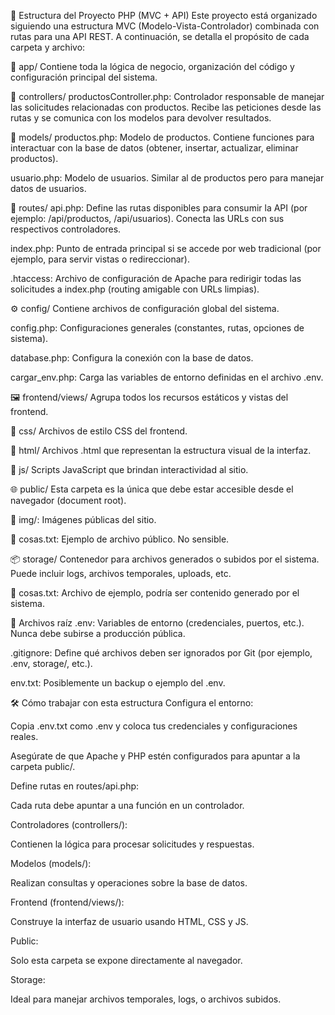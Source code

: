 📁 Estructura del Proyecto PHP (MVC + API)
Este proyecto está organizado siguiendo una estructura MVC (Modelo-Vista-Controlador) combinada con rutas para una API REST. A continuación, se detalla el propósito de cada carpeta y archivo:

🧠 app/
Contiene toda la lógica de negocio, organización del código y configuración principal del sistema.

📁 controllers/
productosController.php: Controlador responsable de manejar las solicitudes relacionadas con productos. Recibe las peticiones desde las rutas y se comunica con los modelos para devolver resultados.

📁 models/
productos.php: Modelo de productos. Contiene funciones para interactuar con la base de datos (obtener, insertar, actualizar, eliminar productos).

usuario.php: Modelo de usuarios. Similar al de productos pero para manejar datos de usuarios.

📁 routes/
api.php: Define las rutas disponibles para consumir la API (por ejemplo: /api/productos, /api/usuarios). Conecta las URLs con sus respectivos controladores.

index.php: Punto de entrada principal si se accede por web tradicional (por ejemplo, para servir vistas o redireccionar).

.htaccess: Archivo de configuración de Apache para redirigir todas las solicitudes a index.php (routing amigable con URLs limpias).

⚙️ config/
Contiene archivos de configuración global del sistema.

config.php: Configuraciones generales (constantes, rutas, opciones de sistema).

database.php: Configura la conexión con la base de datos.

cargar_env.php: Carga las variables de entorno definidas en el archivo .env.

🖼️ frontend/views/
Agrupa todos los recursos estáticos y vistas del frontend.

📁 css/
Archivos de estilo CSS del frontend.

📁 html/
Archivos .html que representan la estructura visual de la interfaz.

📁 js/
Scripts JavaScript que brindan interactividad al sitio.

🌐 public/
Esta carpeta es la única que debe estar accesible desde el navegador (document root).

📁 img/: Imágenes públicas del sitio.

📝 cosas.txt: Ejemplo de archivo público. No sensible.

📦 storage/
Contenedor para archivos generados o subidos por el sistema. Puede incluir logs, archivos temporales, uploads, etc.

📝 cosas.txt: Archivo de ejemplo, podría ser contenido generado por el sistema.

🔐 Archivos raíz
.env: Variables de entorno (credenciales, puertos, etc.). Nunca debe subirse a producción pública.

.gitignore: Define qué archivos deben ser ignorados por Git (por ejemplo, .env, storage/, etc.).

env.txt: Posiblemente un backup o ejemplo del .env.

🛠 Cómo trabajar con esta estructura
Configura el entorno:

Copia .env.txt como .env y coloca tus credenciales y configuraciones reales.

Asegúrate de que Apache y PHP estén configurados para apuntar a la carpeta public/.

Define rutas en routes/api.php:

Cada ruta debe apuntar a una función en un controlador.

Controladores (controllers/):

Contienen la lógica para procesar solicitudes y respuestas.

Modelos (models/):

Realizan consultas y operaciones sobre la base de datos.

Frontend (frontend/views/):

Construye la interfaz de usuario usando HTML, CSS y JS.

Public:

Solo esta carpeta se expone directamente al navegador.

Storage:

Ideal para manejar archivos temporales, logs, o archivos subidos.